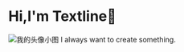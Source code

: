# **Hi,I'm Textline**👋
![我的头像小图](https://img.textline.top/file/1739630641824_IMG_20250215_224350.jpg)
I always want to create something.